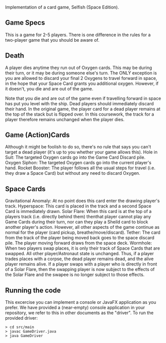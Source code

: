 Implementation of a card game, Selfish (Space Edition).
## Game Specs
This is a game for 2-5 players. There is one difference in the rules for a two-player game that
you should be aware of.

## Death
A player dies anytime they run out of Oxygen cards. This may be during their turn, or it may
be during someone else's turn. The ONLY exception is  you are allowed to discard your final 2 Oxygens to travel
forward in space, in the hope that your Space Card grants you additional oxygen. However, if it doesn't, you die and are out of the game.

Note that you die and are out of the game even if travelling forward in space has put you
level with the ship.
Dead players should immediately discard their hand. In the original game, the player card for
a dead player remains at the top of the stack but is flipped over. In this coursework, the track
for a player therefore remains unchanged when the player dies.

## Game (Action)Cards
Although it might be foolish to do so, there's no rule that says you can't target a dead player
(it's up to you whether your game allows this).
 Hole in Suit: The targeted Oxygen cards go into the Game Card Discard pile.
 Oxygen Siphon: The targeted Oxygen cards go into the current player's hand.
 Rocket Booster: The player follows all the usual steps for travel (i.e. they draw a Space Card) but without any need to discard Oxygen.

## Space Cards
 Gravitational Anomaly: At no point does this card enter the drawing player's track.
 Hyperspace: This card is placed in the track and a second Space Card is immediately drawn.
 Solar Flare: When this card is at the top of a players track (i.e. directly behind them) thenthat player cannot play any Game Cards during their turn, nor can they play a Sheild card to block another player's action. However, all other aspects of the game continue as normal for the player (card pickup, breathe/move/discard).
 Tether: The card from the track of the player being moved back goes to the space discard pile. The player moving forward draws from the space deck.
 Wormhole: When two players swap places, it is only their track of Space Cards that are swapped. All other player/Astronaut state is unchanged. Thus, if a player trades places with a corpse, the dead player remains dead, and the alive player remains alive. If a player swaps with a player who is directly in front of a Solar Flare, then the swapping player is now subject to the effects of the Solar Flare and the swapee is no longer subject to those effects.

## Running the code

This excercise you can implement a console or JavaFX application as you prefer.
We have provided a (near-empty) console application in your repository, we refer to this in other documents as the "driver". To run the provided driver:

```
> cd src/main
> javac GameDriver.java
> java GameDriver
```


